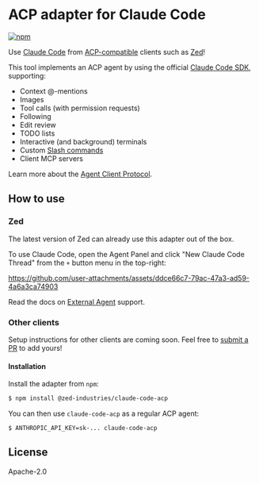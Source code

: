 # ACP adapter for Claude Code

[![npm](https://img.shields.io/npm/v/%40zed-industries%2Fclaude-code-acp)](https://www.npmjs.com/package/@zed-industries/claude-code-acp) 

Use [Claude Code](https://www.anthropic.com/claude-code) from [ACP-compatible](https://agentclientprotocol.com) clients such as [Zed](https://zed.dev)!

This tool implements an ACP agent by using the official [Claude Code SDK](https://docs.anthropic.com/en/docs/claude-code/sdk/sdk-overview), supporting:

- Context @-mentions
- Images
- Tool calls (with permission requests)
- Following
- Edit review
- TODO lists
- Interactive (and background) terminals
- Custom [Slash commands](https://docs.anthropic.com/en/docs/claude-code/slash-commands)
- Client MCP servers

Learn more about the [Agent Client Protocol](https://agentclientprotocol.com/).


## How to use

### Zed

The latest version of Zed can already use this adapter out of the box.

To use Claude Code, open the Agent Panel and click "New Claude Code Thread" from the `+` button menu in the top-right:

https://github.com/user-attachments/assets/ddce66c7-79ac-47a3-ad59-4a6a3ca74903

Read the docs on [External Agent](https://zed.dev/docs/ai/external-agents) support.

### Other clients

Setup instructions for other clients are coming soon. Feel free to [submit a PR](https://github.com/zed-industries/claude-code-acp/pulls) to add yours!

#### Installation

Install the adapter from `npm`:

```bash
$ npm install @zed-industries/claude-code-acp
```

You can then use `claude-code-acp` as a regular ACP agent:

```
$ ANTHROPIC_API_KEY=sk-... claude-code-acp
```

## License

Apache-2.0
